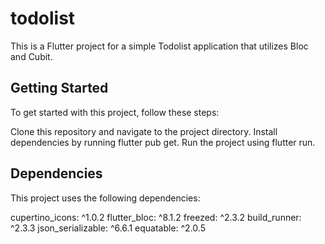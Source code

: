 # todolist

This is a Flutter project for a simple Todolist application that utilizes Bloc and Cubit.

## Getting Started

To get started with this project, follow these steps:

Clone this repository and navigate to the project directory.
Install dependencies by running flutter pub get.
Run the project using flutter run.

## Dependencies

This project uses the following dependencies:

cupertino_icons: ^1.0.2
flutter_bloc: ^8.1.2
freezed: ^2.3.2
build_runner: ^2.3.3
json_serializable: ^6.6.1
equatable: ^2.0.5
